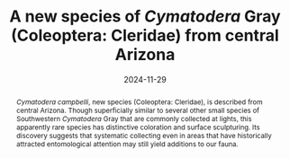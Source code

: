 ---
title: 'A new species of <i>Cymatodera</i> Gray (Coleoptera: Cleridae) from central Arizona'
date: '2024-11-29'
doi: ''
journal: Insecta Mundi
issue: '1080'
pagination: '1-3'
zoobank: 'urn:lsid:zoobank.org:pub:C8811EF9-9B84-4889-AF81-046069CBD6E1'

authors:
  - first_name: 'Jacques'
    last_name: 'Rifkind'
    affiliation: 'California State Collection of Arthropods, 3294 Meadowview Road, Sacramento, CA 95832 USA'
    email: 'clerid@aol.com'

download: 'https://drive.google.com/file/d/1yzIXg8gozwuf__U6HJQgfe7m7mX39AWw/view?usp=sharing'

supplementary: ''

keywords:
  - Checkered beetles
  - fauna
  - endemism
  - rarity
  
categories:
  - Coleoptera
  - Cicindelidae
  
references:
  - authors: Barr WF.
    year: 1972
    title: 'New species of North American <i>Cymatodera </i>(Coleoptera: Cleridae). Entomologische Arbeiten aus dem Museum G. Frey Tutzing bei München 23'
    pages: 1–32
    doi: 
    url: 
    access:  

abstract: '<i>Cymatodera campbelli</i>, new species (Coleoptera: Cleridae), is described from central Arizona. Though superficially similar to several other small species of Southwestern <i>Cymatodera </i>Gray that are commonly collected at lights, this apparently rare species has distinctive coloration and surface sculpturing. Its discovery suggests that systematic collecting even in areas that have historically attracted entomological attention may still yield additions to our fauna.'

---